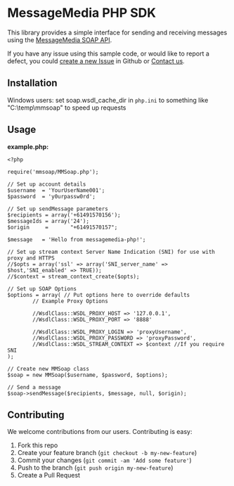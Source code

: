 # MessageMedia PHP SDK
This library provides a simple interface for sending and receiving messages using the [MessageMedia SOAP API](http://www.messagemedia.com.au/wp-content/uploads/2013/05/MessageMedia_Messaging_Web_Service.pdf?eacfbb).

If you have any issue using this sample code, or would like to report a defect, you could [create a new Issue](https://github.com/messagemedia/messagemedia-php/issues/new) in Github or [Contact us](http://www.messagemedia.com.au/contact-us).

## Installation
Windows users: set soap.wsdl_cache_dir in `php.ini` to something like "C:\temp\mmsoap" to speed up requests

## Usage
**example.php:**

    <?php
    
    require('mmsoap/MMSoap.php');
    
    // Set up account details
    $username  = 'YourUserName001';
    $password  = 'y0urpassw0rd';
    
    // Set up sendMessage parameters
    $recipients = array('+61491570156');
	$messageIds = array('24');
    $origin     =       "+61491570157";

    $message   = 'Hello from messagemedia-php!';

    // Set up stream context Server Name Indication (SNI) for use with proxy and HTTPS
    //$opts = array('ssl' => array('SNI_server_name' => $host,'SNI_enabled' => TRUE));
    //$context = stream_context_create($opts);

    // Set up SOAP Options
    $options = array( // Put options here to override defaults
            // Example Proxy Options

            //WsdlClass::WSDL_PROXY_HOST => '127.0.0.1',
            //WsdlClass::WSDL_PROXY_PORT => '8888'

            //WsdlClass::WSDL_PROXY_LOGIN => 'proxyUsername',
            //WsdlClass::WSDL_PROXY_PASSWORD => 'proxyPassword',
            //WsdlClass::WSDL_STREAM_CONTEXT => $context //If you require SNI
    );
    
    // Create new MMSoap class
    $soap = new MMSoap($username, $password, $options);

    // Send a message
    $soap->sendMessage($recipients, $message, null, $origin);

## Contributing
We welcome contributions from our users. Contributing is easy:

  1.  Fork this repo
  2.  Create your feature branch (`git checkout -b my-new-feature`)
  3.  Commit your changes (`git commit -am 'Add some feature'`)
  4.  Push to the branch (`git push origin my-new-feature`)
  5.  Create a Pull Request
